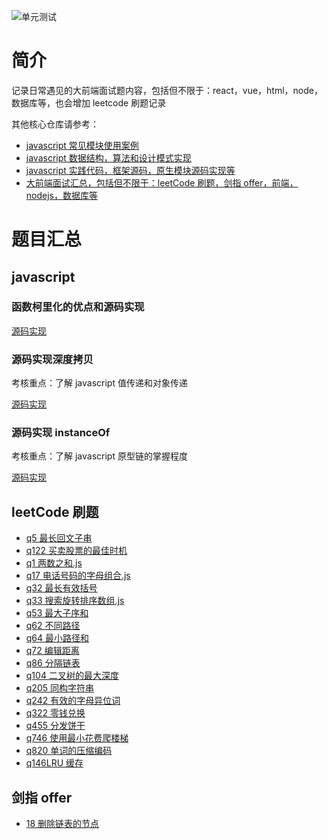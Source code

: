 ![单元测试](https://github.com/ddzyan/frontend-interview/workflows/Nodejs/badge.svg)

# 简介

记录日常遇见的大前端面试题内容，包括但不限于：react，vue，html，node，数据库等，也会增加 leetcode 刷题记录

其他核心仓库请参考：

* [javascript 常见模块使用案例](https://github.com/ddzyan/node-module-example)
* [javascript 数据结构，算法和设计模式实现](https://github.com/ddzyan/algorithmAndDataStructure)
* [javascript 实践代码，框架源码，原生模块源码实现等](https://github.com/ddzyan/node-project)
* [大前端面试汇总，包括但不限于：leetCode 刷题，剑指 offer，前端，nodejs，数据库等](https://github.com/ddzyan/node-project)

# 题目汇总

## javascript

### 函数柯里化的优点和源码实现

[源码实现](./代码面试/函数柯里化.js)

### 源码实现深度拷贝

考核重点：了解 javascript 值传递和对象传递

[源码实现](./代码面试/深度拷贝.js)

### 源码实现 instanceOf

考核重点：了解 javascript 原型链的掌握程度

[源码实现](./代码面试/instanceof.js)

## leetCode 刷题

* [q5 最长回文子串](./leetCode/q5最长回文子串)
* [q122 买卖股票的最佳时机](./leetCode/q122买卖股票的最佳时机)
* [q1 两数之和.js](./leetCode/q1两数之和.js)
* [q17 电话号码的字母组合.js](./leetCode/q17电话号码的字母组合.js)
* [q32 最长有效括号](./leetCode/q32最长有效括号)
* [q33 搜索旋转排序数组.js](./leetCode/q33搜索旋转排序数组.js)
* [q53 最大子序和](./leetCode/q53最大子序和)
* [q62 不同路径](./leetCode/q62不同路径)
* [q64 最小路径和](./leetCode/q64最小路径和)
* [q72 编辑距离](./leetCode/q72编辑距离)
* [q86 分隔链表](./leetCode/q86分隔链表)
* [q104 二叉树的最大深度](./leetCode/q104二叉树的最大深度)
* [q205 同构字符串](./leetCode/q205同构字符串)
* [q242 有效的字母异位词](./leetCode/q242有效的字母异位词)
* [q322 零钱兑换](./leetCode/q322零钱兑换)
* [q455 分发饼干](./leetCode/q455分发饼干)
* [q746 使用最小花费爬楼梯](./leetCode/q746使用最小花费爬楼梯)
* [q820 单词的压缩编码](./leetCode/q820单词的压缩编码)
* [q146LRU 缓存](./leetCode/q146LRU缓存)

## 剑指 offer

* [18 删除链表的节点](./leetCode/18删除链表的节点)
